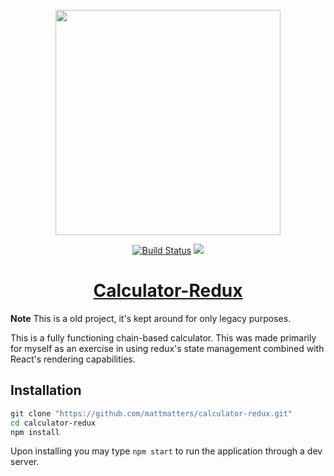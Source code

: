 <p align="center"><a href="http://calc-redux.com.s3-website-us-east-1.amazonaws.com/"><img src="calc-2.gif" width="360"></a></p>
<p align="center">
  <a href="https://travis-ci.org/mattmatters/calculator-redux"><img src="https://travis-ci.org/mattmatters/calculator-redux.svg?branch=master" alt="Build Status"></a>
  <a href="https://david-dm.org/mattmatters/calculator-redux"><img src="https://david-dm.org/mattmatters/calculator-redux/status.svg"></a>
</p>
<h1 align="center"><a href="http://calc-redux.com.s3-website-us-east-1.amazonaws.com/">Calculator-Redux</a></h1>

**Note** This is a old project, it's kept around for only legacy purposes.

This is a fully functioning chain-based calculator.  This was made primarily for myself as an exercise in using redux's state management combined with React's rendering capabilities.


## Installation

```sh
git clone "https://github.com/mattmatters/calculator-redux.git"
cd calculator-redux
npm install
```

Upon installing you may type `npm start` to run the application through a dev server.
